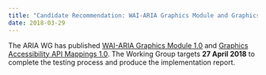 ```yaml
---
title: "Candidate Recommendation: WAI-ARIA Graphics Module and Graphics Accessibility API Mappings"
date: 2018-03-29
---
```


The ARIA WG has published [WAI-ARIA Graphics Module 1.0](https://www.w3.org/TR/graphics-aria-1.0/) and [Graphics Accessibility API Mappings 1.0](https://www.w3.org/TR/graphics-aam-1.0/). The Working Group targets **27 April 2018** to complete the testing process and produce the implementation report.